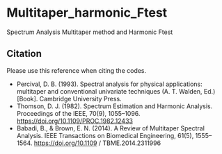 # Multitaper_harmonic_Ftest
Spectrum Analysis Multitaper method and Harmonic Ftest




## Citation
Please use this reference when citing the codes.
- Percival, D. B. (1993). Spectral analysis for physical applications: multitaper and conventional univariate techniques (A. T. Walden, Ed.) [Book]. Cambridge University Press.
- Thomson, D. J. (1982). Spectrum Estimation and Harmonic Analysis. Proceedings of the IEEE, 70(9), 1055–1096. https://doi.org/10.1109/PROC.1982.12433
- Babadi, B., & Brown, E. N. (2014). A Review of Multitaper Spectral Analysis. IEEE Transactions on Biomedical Engineering, 61(5), 1555–1564. https://doi.org/10.1109 / TBME.2014.2311996

